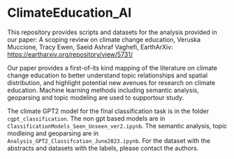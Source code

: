 # ClimateEducation_AI

This repository provides scripts and datasets for the analysis provided in our paper: A scoping review on climate change education, Veruska Muccione, Tracy Ewen, Saeid Ashraf Vaghefi, EarthArXiv: https://eartharxiv.org/repository/view/5731/

Our paper provides a first-of-its kind mapping of the literature on climate change education to better understand topic relationships and spatial distribution, and highlight potential new avenues for research on climate education.  Machine learning methods including semantic analysis, geoparsing and topic modeling are used to supportour study.  

The climate GPT2 model for the final classification task is in the folder  `cgpt_classification`. The non gpt based models are in `ClassificationModels_Seen_Unseen_ver2.ipynb`. The semantic analysis, topic modleing and geoparsing are in `Analysis_GPT2_Classifcation_June2023.ipynb`. For the dataset with the abstracts and datasets with the labels, please contact the authors.  





